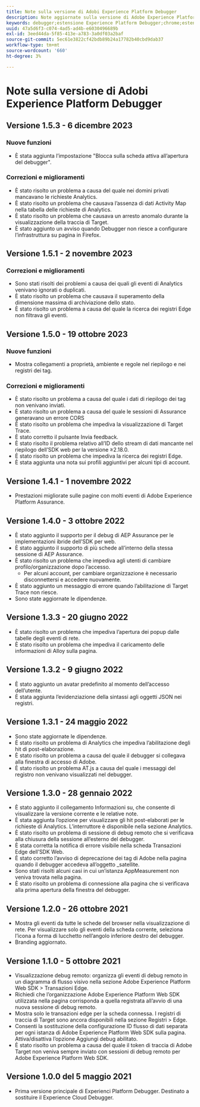 ```yaml
---
title: Note sulla versione di Adobi Experience Platform Debugger
description: Note aggiornate sulla versione di Adobe Experience Platform Debugger.
keywords: debugger;estensione Experience Platform Debugger;chrome;estensione;note sulla versione
uuid: 47a5d6f3-c074-4ad5-ad4b-e6030496689b
exl-id: 3eed44da-5f85-413e-a783-3a0df03a2baf
source-git-commit: 5ec61e3822cf42bdb89b24a17782b40cbd9dab37
workflow-type: tm+mt
source-wordcount: '660'
ht-degree: 3%

---
```


# Note sulla versione di Adobi Experience Platform Debugger

## Versione 1.5.3 - 6 dicembre 2023

### Nuove funzioni

* È stata aggiunta l’impostazione &quot;Blocca sulla scheda attiva all’apertura del debugger&quot;.

### Correzioni e miglioramenti

* È stato risolto un problema a causa del quale nei domini privati mancavano le richieste Analytics.
* È stato risolto un problema che causava l’assenza di dati Activity Map nella tabella delle richieste di Analytics.
* È stato risolto un problema che causava un arresto anomalo durante la visualizzazione della traccia di Target.
* È stato aggiunto un avviso quando Debugger non riesce a configurare l’infrastruttura su pagina in Firefox.

## Versione 1.5.1 - 2 novembre 2023

### Correzioni e miglioramenti

* Sono stati risolti dei problemi a causa dei quali gli eventi di Analytics venivano ignorati o duplicati.
* È stato risolto un problema che causava il superamento della dimensione massima di archiviazione dello stato.
* È stato risolto un problema a causa del quale la ricerca dei registri Edge non filtrava gli eventi.

## Versione 1.5.0 - 19 ottobre 2023

### Nuove funzioni

* Mostra collegamenti a proprietà, ambiente e regole nel riepilogo e nei registri dei tag.

### Correzioni e miglioramenti

* È stato risolto un problema a causa del quale i dati di riepilogo dei tag non venivano inviati.
* È stato risolto un problema a causa del quale le sessioni di Assurance generavano un errore CORS
* È stato risolto un problema che impediva la visualizzazione di Target Trace.
* È stato corretto il pulsante Invia feedback.
* È stato risolto il problema relativo all’ID dello stream di dati mancante nel riepilogo dell’SDK web per la versione ≥2.18.0.
* È stato risolto un problema che impediva la ricerca dei registri Edge.
* È stata aggiunta una nota sui profili aggiuntivi per alcuni tipi di account.

## Versione 1.4.1 - 1 novembre 2022

* Prestazioni migliorate sulle pagine con molti eventi di Adobe Experience Platform Assurance.

## Versione 1.4.0 - 3 ottobre 2022

* È stato aggiunto il supporto per il debug di AEP Assurance per le implementazioni ibride dell’SDK per web.
* È stato aggiunto il supporto di più schede all’interno della stessa sessione di AEP Assurance.
* È stato risolto un problema che impediva agli utenti di cambiare profilo/organizzazione dopo l’accesso.
   * Per alcuni account, per cambiare organizzazione è necessario disconnettersi e accedere nuovamente.
* È stato aggiunto un messaggio di errore quando l’abilitazione di Target Trace non riesce.
* Sono state aggiornate le dipendenze.

## Versione 1.3.3 - 20 giugno 2022

* È stato risolto un problema che impediva l’apertura dei popup dalle tabelle degli eventi di rete.
* È stato risolto un problema che impediva il caricamento delle informazioni di Alloy sulla pagina.

## Versione 1.3.2 - 9 giugno 2022

* È stato aggiunto un avatar predefinito al momento dell’accesso dell’utente.
* È stata aggiunta l’evidenziazione della sintassi agli oggetti JSON nei registri.

## Versione 1.3.1 - 24 maggio 2022

* Sono state aggiornate le dipendenze.
* È stato risolto un problema di Analytics che impediva l’abilitazione degli hit di post-elaborazione.
* È stato risolto un problema a causa del quale il debugger si collegava alla finestra di accesso di Adobe.
* È stato risolto un problema AT.js a causa del quale i messaggi del registro non venivano visualizzati nel debugger.

## Versione 1.3.0 - 28 gennaio 2022

* È stato aggiunto il collegamento Informazioni su, che consente di visualizzare la versione corrente e le relative note.
* È stata aggiunta l’opzione per visualizzare gli hit post-elaborati per le richieste di Analytics. L’interruttore è disponibile nella sezione Analytics.
* È stato risolto un problema di sessione di debug remoto che si verificava alla chiusura della sessione all’esterno del debugger.
* È stata corretta la notifica di errore visibile nella scheda Transazioni Edge dell’SDK Web.
* È stato corretto l’avviso di deprecazione dei tag di Adobe nella pagina quando il debugger accedeva all’oggetto _satellite.
* Sono stati risolti alcuni casi in cui un’istanza AppMeasurement non veniva trovata nella pagina.
* È stato risolto un problema di connessione alla pagina che si verificava alla prima apertura della finestra del debugger.

## Versione 1.2.0 - 26 ottobre 2021

* Mostra gli eventi da tutte le schede del browser nella visualizzazione di rete. Per visualizzare solo gli eventi della scheda corrente, seleziona l’icona a forma di lucchetto nell’angolo inferiore destro del debugger.
* Branding aggiornato.

## Versione 1.1.0 - 5 ottobre 2021

* Visualizzazione debug remoto: organizza gli eventi di debug remoto in un diagramma di flusso visivo nella sezione Adobe Experience Platform Web SDK > Transazioni Edge.
* Richiedi che l’organizzazione Adobe Experience Platform Web SDK utilizzata nella pagina corrisponda a quella registrata all’avvio di una nuova sessione di debug remoto.
* Mostra solo le transazioni edge per la scheda connessa. I registri di traccia di Target sono ancora disponibili nella sezione Registri > Edge.
* Consenti la sostituzione della configurazione ID flusso di dati separata per ogni istanza di Adobe Experience Platform Web SDK sulla pagina. Attiva/disattiva l’opzione Aggiungi debug abilitato.
* È stato risolto un problema a causa del quale il token di traccia di Adobe Target non veniva sempre inviato con sessioni di debug remoto per Adobe Experience Platform Web SDK.

## Versione 1.0.0 del 5 maggio 2021

* Prima versione principale di Experienci Platform Debugger. Destinato a sostituire il Experience Cloud Debugger.
